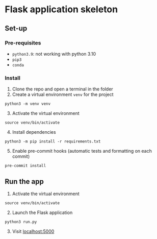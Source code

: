 # Flask application skeleton

## Set-up

### Pre-requisites

- `python3.9`: not working with python 3.10
- `pip3`
- `conda`

### Install

1. Clone the repo and open a terminal in the folder
2. Create a virtual environment `venv` for the project
```shell
python3 -m venv venv
```
3. Activate the virtual environment
```shell
source venv/bin/activate
```
4. Install dependencies
```shell
python3 -m pip install -r requirements.txt
```
5. Enable pre-commit hooks (automatic tests and formatting on each commit)
```shell
pre-commit install
```

## Run the app
1. Activate the virtual environment
```shell
source venv/bin/activate
```
2. Launch the Flask application
```shell
python3 run.py
```
3. Visit [localhost:5000](localhost:5000)
